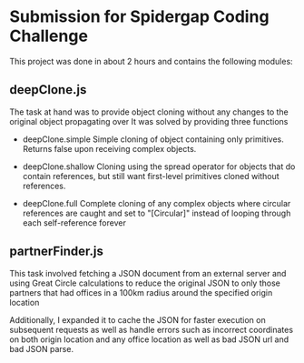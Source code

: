 # Submission for Spidergap Coding Challenge

This project was done in about 2 hours and contains the following modules:

## deepClone.js

The task at hand was to provide object cloning without any changes to the original object propagating over
It was solved by providing three functions

- deepClone.simple
  Simple cloning of object containing only primitives. Returns false upon receiving complex objects.

- deepClone.shallow
  Cloning using the spread operator for objects that do contain references, but still want first-level primitives cloned without references.

- deepClone.full
  Complete cloning of any complex objects where circular references are caught and set to "[Circular]" instead of looping through each self-reference forever

## partnerFinder.js

This task involved fetching a JSON document from an external server and using Great Circle calculations to reduce the original JSON to only those partners that had offices in a 100km radius around the specified origin location

Additionally, I expanded it to cache the JSON for faster execution on subsequent requests as well as handle errors such as incorrect coordinates on both origin location and any office location as well as bad JSON url and bad JSON parse.